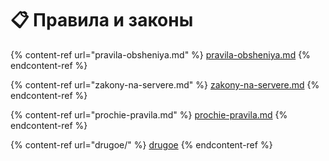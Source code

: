 # 📋 Правила и законы

{% content-ref url="pravila-obsheniya.md" %}
[pravila-obsheniya.md](pravila-obsheniya.md)
{% endcontent-ref %}

{% content-ref url="zakony-na-servere.md" %}
[zakony-na-servere.md](zakony-na-servere.md)
{% endcontent-ref %}

{% content-ref url="prochie-pravila.md" %}
[prochie-pravila.md](prochie-pravila.md)
{% endcontent-ref %}

{% content-ref url="drugoe/" %}
[drugoe](drugoe/)
{% endcontent-ref %}
